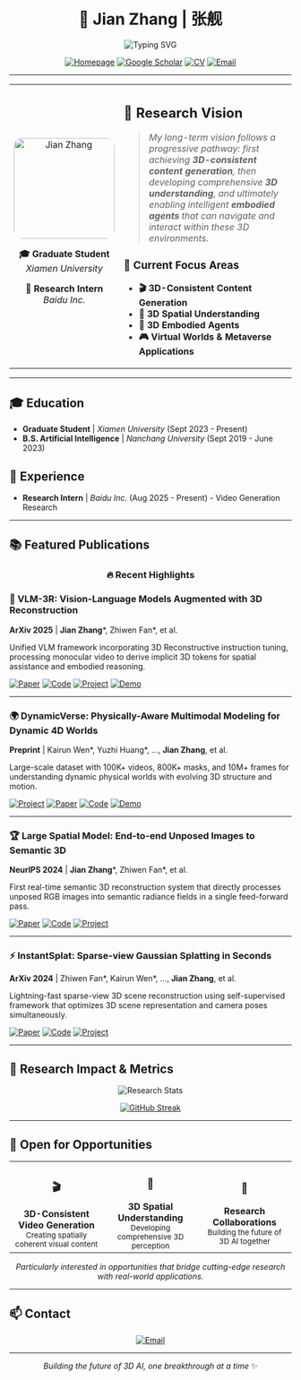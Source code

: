 <div align="center">

# 🌟 Jian Zhang | 张舰

<img src="https://readme-typing-svg.herokuapp.com?font=Space+Grotesk&size=30&duration=3000&pause=1000&color=00D9FF&center=true&vCenter=true&width=600&lines=3D+Vision+%26+AI+Researcher;Exploring+3D-Consistent+Generation;Building+Intelligent+3D+Agents" alt="Typing SVG" />

[![Homepage](https://img.shields.io/badge/🌐_Homepage-Visit_Site-00D9FF?style=for-the-badge&logo=github-pages)](https://jian-zhang-3dv.github.io/Jian-Zhang-3DV/)
[![Google Scholar](https://img.shields.io/badge/📚_Scholar-4285F4?style=for-the-badge&logo=google-scholar&logoColor=white)](https://scholar.google.com/citations?user=qBNtBsAAAAAJ)
[![CV](https://img.shields.io/badge/📄_CV-Download-FF6B6B?style=for-the-badge&logo=adobe-acrobat-reader)](cv/_Resume__Jian_Zhang.pdf)
[![Email](https://img.shields.io/badge/📧_Email-Contact-FFA726?style=for-the-badge&logo=gmail&logoColor=white)](mailto:zjrandomyeah@gmail.com)

</div>

---

<table>
<tr>
<td width="30%" align="center">

<img src="jian_zhang.jpg" alt="Jian Zhang" width="180" style="border-radius: 15px;">

<br>

**🎓 Graduate Student**  
*Xiamen University*

**🔬 Research Intern**  
*Baidu Inc.*

</td>
<td width="70%">

## 🚀 Research Vision

> *My long-term vision follows a progressive pathway: first achieving **3D-consistent content generation**, then developing comprehensive **3D understanding**, and ultimately enabling intelligent **embodied agents** that can navigate and interact within these 3D environments.*

### 🎯 Current Focus Areas

- **🎬 3D-Consistent Content Generation**
- **🔬 3D Spatial Understanding** 
- **🤖 3D Embodied Agents**
- **🎮 Virtual Worlds & Metaverse Applications**

</td>
</tr>
</table>

---

## 🎓 Education

- **Graduate Student** | *Xiamen University* (Sept 2023 - Present)
- **B.S. Artificial Intelligence** | *Nanchang University* (Sept 2019 - June 2023)

## 💼 Experience

- **Research Intern** | *Baidu Inc.* (Aug 2025 - Present) - Video Generation Research

---

## 📚 Featured Publications

<div align="center">

### 🔥 **Recent Highlights**

</div>

### 🌟 VLM-3R: Vision-Language Models Augmented with 3D Reconstruction
**ArXiv 2025** | **Jian Zhang***, Zhiwen Fan*, et al.

Unified VLM framework incorporating 3D Reconstructive instruction tuning, processing monocular video to derive implicit 3D tokens for spatial assistance and embodied reasoning.

[![Paper](https://img.shields.io/badge/📄_Paper-ArXiv-B31B1B?style=flat-square)](https://arxiv.org/abs/2505.20279)
[![Code](https://img.shields.io/badge/💻_Code-GitHub-000000?style=flat-square&logo=github)](https://github.com/VITA-Group/VLM-3R)
[![Project](https://img.shields.io/badge/🌐_Project-Page-00D9FF?style=flat-square)](https://vlm-3r.github.io/)
[![Demo](https://img.shields.io/badge/🎮_Demo-Interactive-FF6B6B?style=flat-square)](https://vlm-3r.github.io/)

---

### 🌍 DynamicVerse: Physically-Aware Multimodal Modeling for Dynamic 4D Worlds
**Preprint** | Kairun Wen*, Yuzhi Huang*, ..., **Jian Zhang**, et al.

Large-scale dataset with 100K+ videos, 800K+ masks, and 10M+ frames for understanding dynamic physical worlds with evolving 3D structure and motion.

[![Project](https://img.shields.io/badge/🌐_Project-Page-00D9FF?style=flat-square)](https://dynamic-verse.github.io/)
[![Paper](https://img.shields.io/badge/📄_Paper-Coming_Soon-gray?style=flat-square)]()
[![Code](https://img.shields.io/badge/💻_Code-Coming_Soon-gray?style=flat-square)]()
[![Demo](https://img.shields.io/badge/🎮_Demo-Interactive-FF6B6B?style=flat-square)](https://dynamic-verse.github.io/)

---

### 🏆 Large Spatial Model: End-to-end Unposed Images to Semantic 3D
**NeurIPS 2024** | **Jian Zhang***, Zhiwen Fan*, et al.

First real-time semantic 3D reconstruction system that directly processes unposed RGB images into semantic radiance fields in a single feed-forward pass.

[![Paper](https://img.shields.io/badge/📄_Paper-NeurIPS-B31B1B?style=flat-square)](https://arxiv.org/abs/2410.18956)
[![Code](https://img.shields.io/badge/💻_Code-GitHub-000000?style=flat-square&logo=github)](https://github.com/NVlabs/LSM)
[![Project](https://img.shields.io/badge/🌐_Project-Page-00D9FF?style=flat-square)](https://largespatialmodel.github.io/)

---

### ⚡ InstantSplat: Sparse-view Gaussian Splatting in Seconds
**ArXiv 2024** | Zhiwen Fan*, Kairun Wen*, ..., **Jian Zhang**, et al.

Lightning-fast sparse-view 3D scene reconstruction using self-supervised framework that optimizes 3D scene representation and camera poses simultaneously.

[![Paper](https://img.shields.io/badge/📄_Paper-ArXiv-B31B1B?style=flat-square)](https://arxiv.org/abs/2403.20309)
[![Code](https://img.shields.io/badge/💻_Code-GitHub-000000?style=flat-square&logo=github)](https://github.com/NVlabs/InstantSplat)
[![Project](https://img.shields.io/badge/🌐_Project-Page-00D9FF?style=flat-square)](https://instantsplat.github.io/)

---

## 🎯 Research Impact & Metrics

<div align="center">

![Research Stats](https://github-readme-stats.vercel.app/api?username=Jian-Zhang-3DV&show_icons=true&theme=transparent&count_private=true&include_all_commits=true)

[![GitHub Streak](https://github-readme-streak-stats.herokuapp.com?user=Jian-Zhang-3DV&theme=transparent&hide_border=true)](https://git.io/streak-stats)

</div>

---

## 🌟 Open for Opportunities

<div align="center">

<table>
<tr>
<td align="center" width="33%">
<h3>🎬</h3>
<b>3D-Consistent Video Generation</b>
<br><sub>Creating spatially coherent visual content</sub>
</td>
<td align="center" width="33%">
<h3>🔬</h3>
<b>3D Spatial Understanding</b>
<br><sub>Developing comprehensive 3D perception</sub>
</td>
<td align="center" width="33%">
<h3>🤝</h3>
<b>Research Collaborations</b>
<br><sub>Building the future of 3D AI together</sub>
</td>
</tr>
</table>

*Particularly interested in opportunities that bridge cutting-edge research with real-world applications.*

</div>

---

## 📫 Contact

<div align="center">

[![Email](https://img.shields.io/badge/📧_zjrandomyeah@gmail.com-FFA726?style=for-the-badge&logo=gmail&logoColor=white)](mailto:zjrandomyeah@gmail.com)

---

*Building the future of 3D AI, one breakthrough at a time* ✨

</div>
